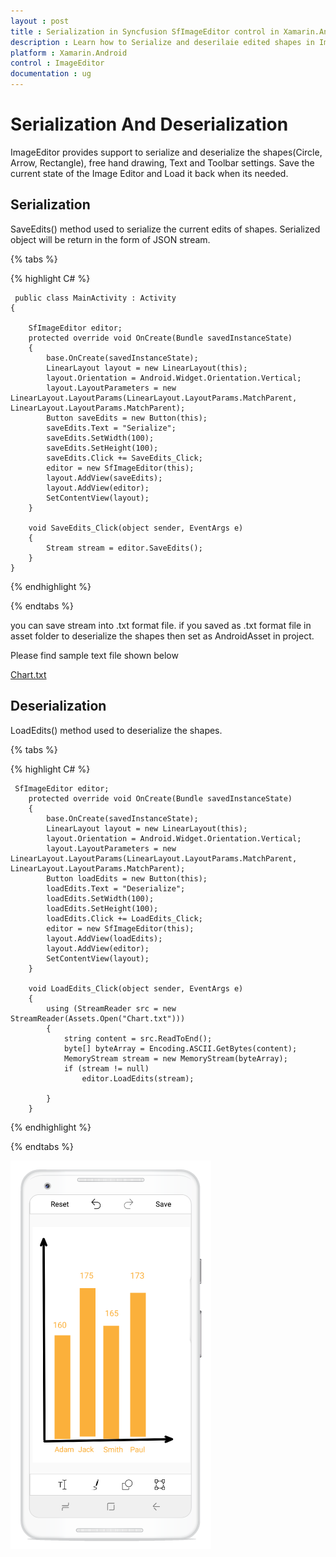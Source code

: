 ```yaml
---
layout : post
title : Serialization in Syncfusion SfImageEditor control in Xamarin.Android
description : Learn how to Serialize and deserilaie edited shapes in ImageEditor for Xamarin.Android
platform : Xamarin.Android
control : ImageEditor
documentation : ug
---
```


# Serialization And Deserialization
 ImageEditor provides support to serialize and deserialize the shapes(Circle, Arrow, Rectangle), free hand drawing, Text and Toolbar settings. Save the current state of the Image Editor and Load it back when its needed.

## Serialization
  SaveEdits() method used to serialize the current edits of shapes. Serialized object will be return in the form of JSON stream.

{% tabs %}

{% highlight C# %}
    
	 public class MainActivity : Activity
    {

        SfImageEditor editor;
        protected override void OnCreate(Bundle savedInstanceState)
        {
            base.OnCreate(savedInstanceState);
            LinearLayout layout = new LinearLayout(this);
            layout.Orientation = Android.Widget.Orientation.Vertical;
            layout.LayoutParameters = new LinearLayout.LayoutParams(LinearLayout.LayoutParams.MatchParent, LinearLayout.LayoutParams.MatchParent);
            Button saveEdits = new Button(this);
            saveEdits.Text = "Serialize";
            saveEdits.SetWidth(100);
            saveEdits.SetHeight(100);
            saveEdits.Click += SaveEdits_Click;
            editor = new SfImageEditor(this);
            layout.AddView(saveEdits);
            layout.AddView(editor);
            SetContentView(layout);
        }

        void SaveEdits_Click(object sender, EventArgs e)
        {
            Stream stream = editor.SaveEdits();
        }
    }
    
	
{% endhighlight %}

{% endtabs %}
  
  you can save stream into .txt format file. if you saved as .txt format file in asset folder to deserialize the shapes then set as AndroidAsset in project.
  
  Please find sample text file shown below

  [Chart.txt](http://www.syncfusion.com/downloads/support/directtrac/general/txt/Chart677841499.txt)
       


## Deserialization
   LoadEdits() method used to deserialize the shapes.

{% tabs %}

{% highlight C# %}
        
	 SfImageEditor editor;
        protected override void OnCreate(Bundle savedInstanceState)
        {
            base.OnCreate(savedInstanceState);
            LinearLayout layout = new LinearLayout(this);
            layout.Orientation = Android.Widget.Orientation.Vertical;
            layout.LayoutParameters = new LinearLayout.LayoutParams(LinearLayout.LayoutParams.MatchParent, LinearLayout.LayoutParams.MatchParent);
            Button loadEdits = new Button(this);
            loadEdits.Text = "Deserialize";
            loadEdits.SetWidth(100);
            loadEdits.SetHeight(100);
            loadEdits.Click += LoadEdits_Click;
            editor = new SfImageEditor(this);
            layout.AddView(loadEdits);
            layout.AddView(editor);
            SetContentView(layout);
        }

        void LoadEdits_Click(object sender, EventArgs e)
        {
            using (StreamReader src = new StreamReader(Assets.Open("Chart.txt")))
            {
                string content = src.ReadToEnd();
                byte[] byteArray = Encoding.ASCII.GetBytes(content);
                MemoryStream stream = new MemoryStream(byteArray);
                if (stream != null)
                    editor.LoadEdits(stream);

            }
        }
    
		
        
{% endhighlight %}

{% endtabs %}

![SfImageEditor](ImageEditor_images/Serialization.png)
